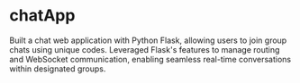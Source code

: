 # chatApp
Built a chat web application with Python Flask, allowing users to join group chats using unique codes. Leveraged Flask's features to manage routing and WebSocket communication, enabling seamless real-time conversations within designated groups.

